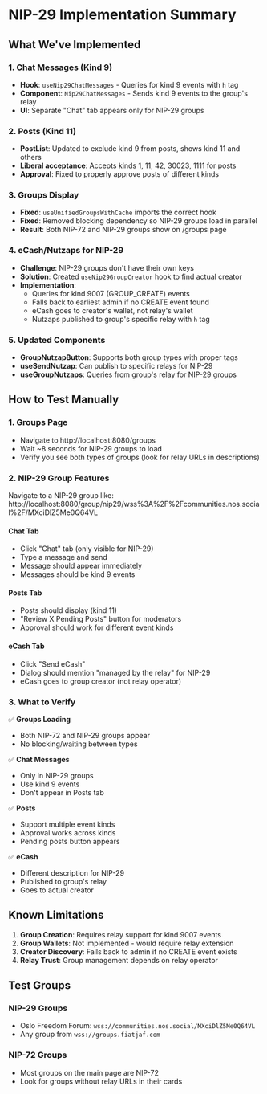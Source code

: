 # NIP-29 Implementation Summary

## What We've Implemented

### 1. Chat Messages (Kind 9)
- **Hook**: `useNip29ChatMessages` - Queries for kind 9 events with `h` tag
- **Component**: `Nip29ChatMessages` - Sends kind 9 events to the group's relay
- **UI**: Separate "Chat" tab appears only for NIP-29 groups

### 2. Posts (Kind 11) 
- **PostList**: Updated to exclude kind 9 from posts, shows kind 11 and others
- **Liberal acceptance**: Accepts kinds 1, 11, 42, 30023, 1111 for posts
- **Approval**: Fixed to properly approve posts of different kinds

### 3. Groups Display
- **Fixed**: `useUnifiedGroupsWithCache` imports the correct hook
- **Fixed**: Removed blocking dependency so NIP-29 groups load in parallel
- **Result**: Both NIP-72 and NIP-29 groups show on /groups page

### 4. eCash/Nutzaps for NIP-29
- **Challenge**: NIP-29 groups don't have their own keys
- **Solution**: Created `useNip29GroupCreator` hook to find actual creator
- **Implementation**:
  - Queries for kind 9007 (GROUP_CREATE) events
  - Falls back to earliest admin if no CREATE event found
  - eCash goes to creator's wallet, not relay's wallet
  - Nutzaps published to group's specific relay with `h` tag

### 5. Updated Components
- **GroupNutzapButton**: Supports both group types with proper tags
- **useSendNutzap**: Can publish to specific relays for NIP-29
- **useGroupNutzaps**: Queries from group's relay for NIP-29 groups

## How to Test Manually

### 1. Groups Page
- Navigate to http://localhost:8080/groups
- Wait ~8 seconds for NIP-29 groups to load
- Verify you see both types of groups (look for relay URLs in descriptions)

### 2. NIP-29 Group Features
Navigate to a NIP-29 group like:
http://localhost:8080/group/nip29/wss%3A%2F%2Fcommunities.nos.social%2F/MXciDlZ5Me0Q64VL

#### Chat Tab
- Click "Chat" tab (only visible for NIP-29)
- Type a message and send
- Message should appear immediately
- Messages should be kind 9 events

#### Posts Tab  
- Posts should display (kind 11)
- "Review X Pending Posts" button for moderators
- Approval should work for different event kinds

#### eCash Tab
- Click "Send eCash" 
- Dialog should mention "managed by the relay" for NIP-29
- eCash goes to group creator (not relay operator)

### 3. What to Verify

✅ **Groups Loading**
- Both NIP-72 and NIP-29 groups appear
- No blocking/waiting between types

✅ **Chat Messages**
- Only in NIP-29 groups
- Use kind 9 events
- Don't appear in Posts tab

✅ **Posts**  
- Support multiple event kinds
- Approval works across kinds
- Pending posts button appears

✅ **eCash**
- Different description for NIP-29
- Published to group's relay
- Goes to actual creator

## Known Limitations

1. **Group Creation**: Requires relay support for kind 9007 events
2. **Group Wallets**: Not implemented - would require relay extension
3. **Creator Discovery**: Falls back to admin if no CREATE event exists
4. **Relay Trust**: Group management depends on relay operator

## Test Groups

### NIP-29 Groups
- Oslo Freedom Forum: `wss://communities.nos.social/MXciDlZ5Me0Q64VL`
- Any group from `wss://groups.fiatjaf.com`

### NIP-72 Groups  
- Most groups on the main page are NIP-72
- Look for groups without relay URLs in their cards